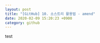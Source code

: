 ```yaml
---
layout: post
title: "[GitHub] 10. 소스트리 활용법 - amend"
date: 2020-02-09 15:20:23 +0900
category: github
---
```

test